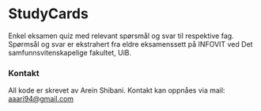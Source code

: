 # StudyCards #

Enkel eksamen quiz med relevant spørsmål og svar til respektive fag.
Spørmsål og svar er ekstrahert fra eldre eksamenssett på INFOVIT ved Det samfunnsvitenskapelige fakultet, UiB. 


### Kontakt ###

All kode er skrevet av Arein Shibani.
Kontakt kan oppnåes via mail: aaari94@gmail.com
